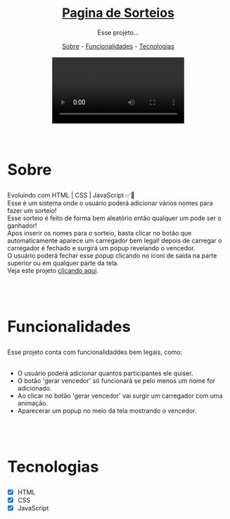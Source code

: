 

<h1 align="center"><a href="https://hiagosilvaanjos.github.io/pagina-de-sorteio/" target="_blank"><strong>Pagina de Sorteios</strong></a></h1>

<p align="center">Esse projeto...</p>

<div align="center">
<a href="#sobre">Sobre</a> -
<a href="#function">Funcionalidades</a> -
<a href="#tec">Tecnologias</a>
</div>

<br>

<div align="center" style="border-radius: 5px;">

<video autoplay>

https://user-images.githubusercontent.com/91165415/155786210-af538a82-ab8c-4e58-bfe0-fb4528a51750.mp4

</video>

</div>

<br>
<br>

<h2 id="sobre" style="font-size: 35px">Sobre</h2>

<div>
<p>
    Evoluindo com HTML | CSS | JavaScript ✅🚀 <br>
    Esse é um sistema onde o usuário poderá adicionar vários nomes para fazer um sorteio! <br>
    Esse sorteio é feito de forma bem aleatório então qualquer um pode ser o ganhador! 
    <br>
    Apos inserir os nomes para o sorteio, basta clicar no botão que automaticamente aparece um carregador bem legal! depois de carregar o carregador é fechado e surgirá um popup revelando o vencedor. <br>
    O usuário poderá fechar esse popup clicando no íconi de saida na parte superior ou em qualquer parte da tela. <br>
    Veja este projeto <a href="http://hiagosilvaanjos.github.io/lista-de-tarefas">clicando aqui</a>.

</p>

</div>

<br>
<br>

<h2 id="function" style="font-size: 35px">Funcionalidades</h2>

<div>
Esse projeto conta com funcionalidaddes bem legais, como: <br>
<br>

- O usuário poderá adicionar quantos participantes ele quiser.
- O botão 'gerar vencedor' só funcionará se pelo menos um nome for adicionado. <br>
- Ao clicar no botão 'gerar vencedor' vai surgir um carregador com uma animação. <br>
- Aparecerar um popup no meio da tela mostrando o vencedor. <br>


<br>
<br>

<h2 id="tec" style="font-size: 35px">Tecnologias</h2>

- [x] HTML
- [x] CSS
- [x] JavaScript